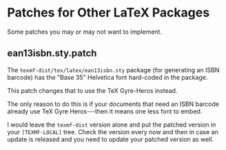 Patches for Other LaTeX Packages
================================

Some patches you may or may not want to implement.

ean13isbn.sty.patch
-------------------

The `texmf-dist/tex/latex/ean13isbn.sty` package (for generating an ISBN
barcode) has the "Base 35" Helvetica font hard-coded in the package.

This patch changes that to use the TeX Gyre-Heros instead.

The only reason to do this is if your documents that need an ISBN barcode
already use TeX Gyre Heros---then it means one less font to embed.

I would leave the `texmf-dist` version alone and put the patched version in your
`[TEXMF-LOCAL]` tree. Check the version every now and then in case an update is
released and you need to update your patched version as well.
